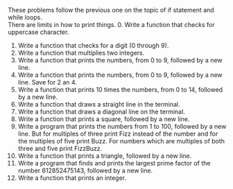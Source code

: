 These problems follow the previous one on the topic of if statement and while loops.  
There are limits in how to print things.
0. Write a function that checks for uppercase character.  
1. Write a function that checks for a digit (0 through 9).  
2. Write a function that multiplies two integers.  
3. Write a function that prints the numbers, from 0 to 9, followed by a new line.  
4. Write a function that prints the numbers, from 0 to 9, followed by a new line. Save for 2 an 4.  
5. Write a function that prints 10 times the numbers, from 0 to 14, followed by a new line.  
6. Write a function that draws a straight line in the terminal.  
7. Write a function that draws a diagonal line on the terminal.  
8. Write a function that prints a square, followed by a new line.  
9. Write a program that prints the numbers from 1 to 100, followed by a new line. But for multiples of three print Fizz instead of the number and for the multiples of five print Buzz. For numbers which are multiples of both three and five print FizzBuzz.  
10. Write a function that prints a triangle, followed by a new line.  
11. Write a program that finds and prints the largest prime factor of the number 612852475143, followed by a new line.  
12. Write a function that prints an integer.  


